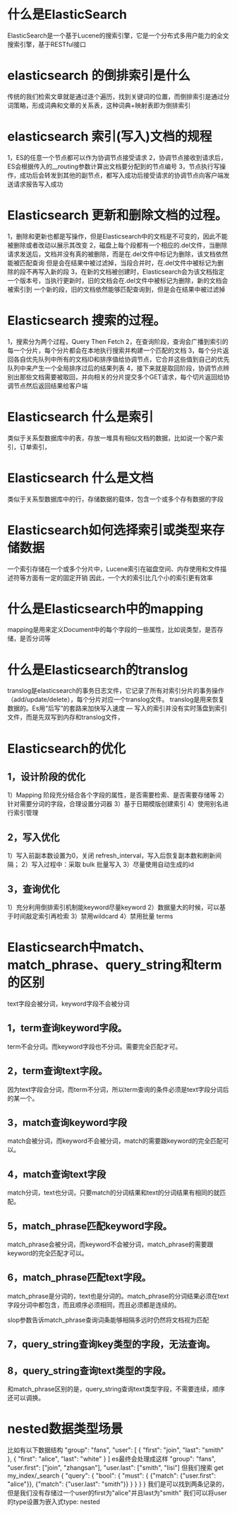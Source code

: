 # 什么是ElasticSearch
ElasticSearch是一个基于Lucene的搜索引擎，它是一个分布式多用户能力的全文搜索引擎，基于RESTful接口

# elasticsearch 的倒排索引是什么
传统的我们检索文章就是通过逐个遍历，找到关键词的位置，而倒排索引是通过分词策略，形成词典和文章的关系表，这种词典+映射表即为倒排索引

# elasticsearch 索引(写入)文档的规程
1，ES的任意一个节点都可以作为协调节点接受请求
2，协调节点接收到请求后，ES会根据传入的__routing参数计算出文档要分配到的节点编号
3，节点执行写操作，成功后会转发到其他的副节点，都写入成功后接受请求的协调节点向客户端发送请求报告写入成功

# Elasticsearch 更新和删除文档的过程。
1，删除和更新也都是写操作，但是Elasticsearch中的文档是不可变的，因此不能被删除或者改动以展示其改变
2，磁盘上每个段都有一个相应的.del文件，当删除请求发送后，文档并没有真的被删除，而是在.del文件中标记为删除，该文档依然能被匹配查询
但是会在结果中被过滤掉，当段合并时，在.del文件中被标记为删除的段不再写入新的段
3，在新的文档被创建时，Elasticsearch会为该文档指定一个版本号，当执行更新时，旧的文档会在.del文件中被标记为删除，新的文档会被索引到
一个新的段，旧的文档依然能够匹配查询到，但是会在结果中被过滤掉

# Elasticsearch 搜索的过程。
1，搜索分为两个过程，Query Then Fetch
2，在查询阶段，查询会广播到索引的每一个分片，每个分片都会在本地执行搜索并构建一个匹配的文档
3，每个分片返回各自优先队列中所有的文档ID和排序值给协调节点，它合并这些值到自己的优先队列中来产生一个全局排序过后的结果列表
4，接下来就是取回阶段，协调节点辨别出那些文档需要被取回，并向相关的分片提交多个GET请求，每个切片返回给协调节点然后返回结果给客户端

# Elasticsearch 什么是索引
类似于关系型数据库中的表，存放一堆具有相似文档的数据，比如说一个客户索引，订单索引，

# Elasticsearch 什么是文档
类似于关系型数据库中的行，存储数据的载体，包含一个或多个存有数据的字段

# Elasticsearch如何选择索引或类型来存储数据
一个索引存储在一个或多个分片中，Lucene索引在磁盘空间、内存使用和文件描述符等方面有一定的固定开销
因此，一个大的索引比几个小的索引更有效率

# 什么是Elasticsearch中的mapping
mapping是用来定义Document中的每个字段的一些属性，比如说类型，是否存储，是否分词等

# 什么是Elasticsearch的translog
translog是elasticsearch的事务日志文件，它记录了所有对索引分片的事务操作（add/update/delete），每个分片对应一个translog文件。
translog是用来恢复数据的。Es用“后写”的套路来加快写入速度 — 写入的索引并没有实时落盘到索引文件，而是先双写到内存和translog文件，

# Elasticsearch的优化
## 1，设计阶段的优化
1）Mapping 阶段充分结合各个字段的属性，是否需要检索、是否需要存储等
2）针对需要分词的字段，合理设置分词器
3）基于日期模版创建索引
4）使用别名进行索引管理
## 2，写入优化
1）写入前副本数设置为0，关闭 refresh_interval，写入后恢复副本数和刷新间隔；
2）写入过程中：采取 bulk 批量写入
3）尽量使用自动生成的id
## 3，查询优化
1）充分利用倒排索引机制能keyword尽量keyword
2）数据量大的时候，可以基于时间敲定索引再检索
3）禁用wildcard
4）禁用批量 terms

# Elasticsearch中match、match_phrase、query_string和term的区别
text字段会被分词，keyword字段不会被分词

## 1，term查询keyword字段。
term不会分词。而keyword字段也不分词。需要完全匹配才可。
## 2，term查询text字段。
因为text字段会分词，而term不分词，所以term查询的条件必须是text字段分词后的某一个。

## 3，match查询keyword字段
match会被分词，而keyword不会被分词，match的需要跟keyword的完全匹配可以。
## 4，match查询text字段
match分词，text也分词，只要match的分词结果和text的分词结果有相同的就匹配。

## 5，match_phrase匹配keyword字段。
match_phrase会被分词，而keyword不会被分词，match_phrase的需要跟keyword的完全匹配才可以。
## 6，match_phrase匹配text字段。
match_phrase是分词的，text也是分词的。match_phrase的分词结果必须在text字段分词中都包含，而且顺序必须相同，而且必须都是连续的。

slop参数告诉match_phrase查询词条能够相隔多远时仍然将文档视为匹配

## 7，query_string查询key类型的字段，无法查询。
## 8，query_string查询text类型的字段。
和match_phrase区别的是，query_string查询text类型字段，不需要连续，顺序还可以调换。

# nested数据类型场景
比如有以下数据结构
"group": "fans",
"user": [
    {
        "first": "join",
        "last": "smith"
    },
    {
        "first": "alice",
        "last": "white"
    }
]
es最终会处理成这样
"group": "fans",
"user.first": ["join", "zhangsan"],
"user.last": ["smith", "lisi"]
但我们搜索
get my_index/_search
{
    "query": {
        "bool": {
            "must": {
                {"match": {"user.first": "alice"}},
                {"match": {"user.last": "smith"}}
            }
        }
    }
}
我们是可以找到两条记录的，但是我们没有存储过一个user的first为"alice"并且last为"smith"
我们可以将user的type设置为嵌入式type: nested


